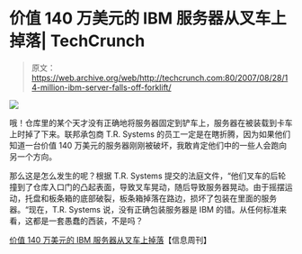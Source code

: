 # 价值 140 万美元的 IBM 服务器从叉车上掉落| TechCrunch

> 原文：<https://web.archive.org/web/http://techcrunch.com:80/2007/08/28/14-million-ibm-server-falls-off-forklift/>

![](img/d4f2adfc44a6d13810f1545dfe14c566.png)

哦！仓库里的某个天才没有正确地将服务器固定到铲车上，服务器在被装载到卡车上时掉了下来。联邦承包商 T.R. Systems 的员工一定是在瞎折腾，因为如果他们知道一台价值 140 万美元的服务器刚刚被破坏，我敢肯定他们中的一些人会跑向另一个方向。

那么这是怎么发生的呢？根据 T.R. Systems 提交的法庭文件，“他们叉车的后轮撞到了仓库入口门的凸起表面，导致叉车晃动，随后导致服务器晃动。由于摇摆运动，托盘和板条箱的底部破裂，板条箱掉落在路边，损坏了包装在里面的服务器。“现在，T.R. Systems 说，没有正确包装服务器是 IBM 的错。从任何标准来看，这都是一套愚蠢的西装，不是吗？

[价值 140 万美元的 IBM 服务器从叉车上掉落](https://web.archive.org/web/20160611220638/http://www.informationweek.com/news/showArticle.jhtml?articleID=201802399)【信息周刊】